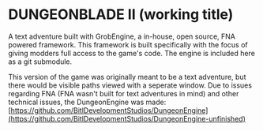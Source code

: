 # DUNGEONBLADE II (working title)
A text adventure built with GrobEngine, a in-house, open source, FNA powered framework. This framework is built specifically with the focus of giving modders full access to the game's code. The engine is included here as a git submodule.

This version of the game was originally meant to be a text adventure, but there would be visible paths viewed with a seperate window. Due to issues regarding FNA (FNA wasn't built for text adventures in mind) and other technical issues, the DungeonEngine was made: [https://github.com/BitlDevelopmentStudios/DungeonEngine](https://github.com/BitlDevelopmentStudios/DungeonEngine-unfinished)
